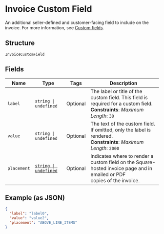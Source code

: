 
# Invoice Custom Field

An additional seller-defined and customer-facing field to include on the invoice. For more information,
see [Custom fields](https://developer.squareup.com/docs/invoices-api/overview#custom-fields).

## Structure

`InvoiceCustomField`

## Fields

| Name | Type | Tags | Description |
|  --- | --- | --- | --- |
| `label` | `string \| undefined` | Optional | The label or title of the custom field. This field is required for a custom field.<br>**Constraints**: *Maximum Length*: `30` |
| `value` | `string \| undefined` | Optional | The text of the custom field. If omitted, only the label is rendered.<br>**Constraints**: *Maximum Length*: `2000` |
| `placement` | [`string \| undefined`](/doc/models/invoice-custom-field-placement.md) | Optional | Indicates where to render a custom field on the Square-hosted invoice page and in emailed or PDF<br>copies of the invoice. |

## Example (as JSON)

```json
{
  "label": "label0",
  "value": "value2",
  "placement": "ABOVE_LINE_ITEMS"
}
```

